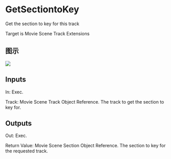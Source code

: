 # GetSectiontoKey

Get the section to key for this track

Target is Movie Scene Track Extensions

## 图示

![]($-20221218-20555828.png)

## Inputs

In: Exec.

Track: Movie Scene Track Object Reference. The track to get the section to key for.  

## Outputs

Out: Exec.

Return Value: Movie Scene Section Object Reference. The section to key for the requested track.

